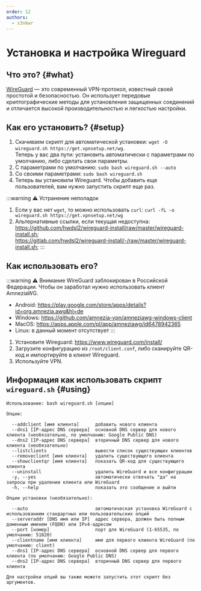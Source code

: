 ```yaml
---
order: 12
authors:
  - s3nkwr
---
```


# Установка и настройка Wireguard

## Что это? {#what}

[WireGuard](https://www.wireguard.com/) — это современный VPN-протокол, известный своей простотой и безопасностью. Он использует передовые криптографические методы для установления защищенных соединений и отличается высокой производительностью и легкостью настройки.

## Как его установить? {#setup}

1. Скачиваем скрипт для автоматической установки: `wget -O wireguard.sh https://get.vpnsetup.net/wg`. \
Теперь у вас два пути: установить автоматически с параметрами по умолчанию, либо сделать свои параметры.
2. С параметрами по умолчанию: `sudo bash wireguard.sh --auto`
3. Со своими параметрами: `sudo bash wireguard.sh`
4. Теперь вы установили Wireguard. Чтобы добавить еще пользователей, вам нужно запустить скрипт еще раз.

:::warning :warning: Устранение неполадок
1. Если у вас нет `wget`, то можно использовать `curl`: `curl -fL -o wireguard.sh https://get.vpnsetup.net/wg`
2. Альтернативные ссылки, если текущая недоступна: \
   https://github.com/hwdsl2/wireguard-install/raw/master/wireguard-install.sh; \
   https://gitlab.com/hwdsl2/wireguard-install/-/raw/master/wireguard-install.sh; 
:::

## Как использовать его?

:::warning :warning: Внимание
WireGuard заблокирован в Российской Федерации. Чтобы он заработал нужно использовать клиент AmneziaWG.
  - Android: https://play.google.com/store/apps/details?id=org.amnezia.awg&hl=de
  - Windows: https://github.com/amnezia-vpn/amneziawg-windows-client
  - MacOS: https://apps.apple.com/pl/app/amneziawg/id6478942365
  - Linux: в данный момент отсутствует
:::

1. Установите Wireguard: https://www.wireguard.com/install/
2. Загрузите конфигурацию из `/root/client.conf`, либо сканируйте QR-код и импортируйте в клиент Wireguard.
3. Используйте VPN.

## Информация как использовать скрипт `wireguard.sh` {#using}

```
Использование: bash wireguard.sh [опции]

Опции:

  --addclient [имя клиента]      добавить нового клиента
  --dns1 [IP-адрес DNS сервера]  основной DNS сервер для нового клиента (необязательно, по умолчанию: Google Public DNS)
  --dns2 [IP-адрес DNS сервера]  вторичный DNS сервер для нового клиента (необязательно)
  --listclients                  вывести список существующих клиентов
  --removeclient [имя клиента]   удалить существующего клиента
  --showclientqr [имя клиента]   показать QR-код для существующего клиента
  --uninstall                    удалить WireGuard и все конфигурации
  -y, --yes                      автоматически отвечать "да" на запросы при удалении клиента или WireGuard
  -h, --help                     показать это сообщение и выйти

Опции установки (необязательно):

  --auto                         автоматическая установка WireGuard с использованием стандартных или пользовательских опций
  --serveraddr [DNS имя или IP]  адрес сервера, должен быть полным доменным именем (FQDN) или IPv4-адресом
  --port [номер]                 порт для WireGuard (1-65535, по умолчанию: 51820)
  --clientname [имя клиента]     имя для первого клиента WireGuard (по умолчанию: client)
  --dns1 [IP-адрес DNS сервера]  основной DNS сервер для первого клиента (по умолчанию: Google Public DNS)
  --dns2 [IP-адрес DNS сервера]  вторичный DNS сервер для первого клиента

Для настройки опций вы также можете запустить этот скрипт без аргументов.
```

